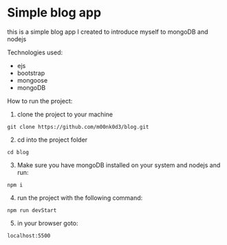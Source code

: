 # Simple blog app
this is a simple blog app I created to introduce myself to mongoDB and nodejs

Technologies used:
+ ejs
+ bootstrap
+ mongoose
+ mongoDB

How to run the project:
1. clone the project to your machine
```
git clone https://github.com/m00nk0d3/blog.git
```
2. cd into the project folder
```
cd blog
```
3. Make sure you have mongoDB installed on your system and nodejs and run:
```
npm i
```
4. run the project with the following command:
```
npm run devStart
```
5. in your browser goto:
```
localhost:5500
```
